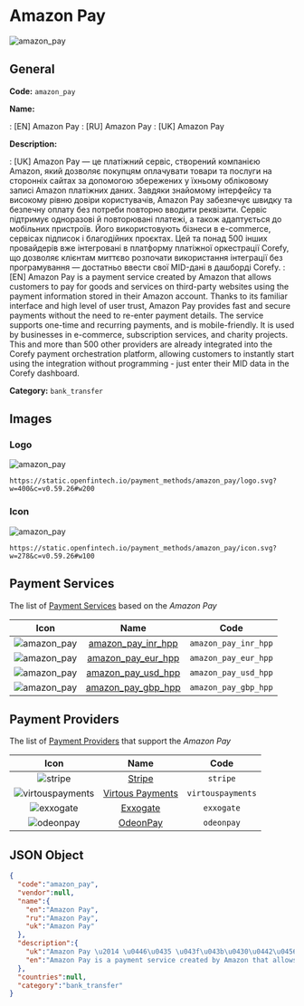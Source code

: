 
# Amazon Pay 
![amazon_pay](https://static.openfintech.io/payment_methods/amazon_pay/logo.svg?w=400&c=v0.59.26#w200)  

## General 
**Code:** `amazon_pay` 
 
**Name:** 
 
:	[EN] Amazon Pay 
:	[RU] Amazon Pay 
:	[UK] Amazon Pay 
 
**Description:** 
 
: [UK] Amazon Pay — це платіжний сервіс, створений компанією Amazon, який дозволяє покупцям оплачувати товари та послуги на сторонніх сайтах за допомогою збережених у їхньому обліковому записі Amazon платіжних даних. Завдяки знайомому інтерфейсу та високому рівню довіри користувачів, Amazon Pay забезпечує швидку та безпечну оплату без потреби повторно вводити реквізити. Сервіс підтримує одноразові й повторювані платежі, а також адаптується до мобільних пристроїв. Його використовують бізнеси в e-commerce, сервісах підписок і благодійних проєктах. Цей та понад 500 інших провайдерів вже інтегровані в платформу платіжної оркестрації Corefy, що дозволяє клієнтам миттєво розпочати використання інтеграції без програмування — достатньо ввести свої MID-дані в дашборді Corefy. 
: [EN] Amazon Pay is a payment service created by Amazon that allows customers to pay for goods and services on third-party websites using the payment information stored in their Amazon account. Thanks to its familiar interface and high level of user trust, Amazon Pay provides fast and secure payments without the need to re-enter payment details. The service supports one-time and recurring payments, and is mobile-friendly. It is used by businesses in e-commerce, subscription services, and charity projects. This and more than 500 other providers are already integrated into the Corefy payment orchestration platform, allowing customers to instantly start using the integration without programming - just enter their MID data in the Corefy dashboard. 
 
**Category:** `bank_transfer` 
 

## Images 

### Logo 
![amazon_pay](https://static.openfintech.io/payment_methods/amazon_pay/logo.svg?w=400&c=v0.59.26#w200)  

```
https://static.openfintech.io/payment_methods/amazon_pay/logo.svg?w=400&c=v0.59.26#w200
```  

### Icon 
![amazon_pay](https://static.openfintech.io/payment_methods/amazon_pay/icon.svg?w=278&c=v0.59.26#w100)  

```
https://static.openfintech.io/payment_methods/amazon_pay/icon.svg?w=278&c=v0.59.26#w100
```  

## Payment Services 
 
The list of [Payment Services](/payment-services/) based on the _Amazon Pay_ 

|Icon|Name|Code| 
|:---:|:---:|:---:| 
|![amazon_pay](https://static.openfintech.io/payment_methods/amazon_pay/icon.svg?w=278&c=v0.59.26#w100) |[amazon_pay_inr_hpp](/payment-services/amazon_pay_inr_hpp/)|`amazon_pay_inr_hpp`| 
|![amazon_pay](https://static.openfintech.io/payment_methods/amazon_pay/icon.svg?w=278&c=v0.59.26#w100) |[amazon_pay_eur_hpp](/payment-services/amazon_pay_eur_hpp/)|`amazon_pay_eur_hpp`| 
|![amazon_pay](https://static.openfintech.io/payment_methods/amazon_pay/icon.svg?w=278&c=v0.59.26#w100) |[amazon_pay_usd_hpp](/payment-services/amazon_pay_usd_hpp/)|`amazon_pay_usd_hpp`| 
|![amazon_pay](https://static.openfintech.io/payment_methods/amazon_pay/icon.svg?w=278&c=v0.59.26#w100) |[amazon_pay_gbp_hpp](/payment-services/amazon_pay_gbp_hpp/)|`amazon_pay_gbp_hpp`| 
 

## Payment Providers 
 
The list of [Payment Providers](/payment-providers/) that support the _Amazon Pay_ 

|Icon|Name|Code| 
|:---:|:---:|:---:| 
|![stripe](https://static.openfintech.io/payment_providers/stripe/icon.svg?w=278&c=v0.59.26#w100) |[Stripe](/payment-providers/stripe/)|`stripe`| 
|![virtouspayments](https://static.openfintech.io/payment_providers/virtouspayments/icon.png?w=278&c=v0.59.26#w100) |[Virtous Payments](/payment-providers/virtouspayments/)|`virtouspayments`| 
|![exxogate](https://static.openfintech.io/payment_providers/exxogate/icon.svg?w=278&c=v0.59.26#w100) |[Exxogate](/payment-providers/exxogate/)|`exxogate`| 
|![odeonpay](https://static.openfintech.io/payment_providers/odeonpay/icon.png?w=278&c=v0.59.26#w100) |[OdeonPay](/payment-providers/odeonpay/)|`odeonpay`| 
 

## JSON Object 

```json
{
  "code":"amazon_pay",
  "vendor":null,
  "name":{
    "en":"Amazon Pay",
    "ru":"Amazon Pay",
    "uk":"Amazon Pay"
  },
  "description":{
    "uk":"Amazon Pay \u2014 \u0446\u0435 \u043f\u043b\u0430\u0442\u0456\u0436\u043d\u0438\u0439 \u0441\u0435\u0440\u0432\u0456\u0441, \u0441\u0442\u0432\u043e\u0440\u0435\u043d\u0438\u0439 \u043a\u043e\u043c\u043f\u0430\u043d\u0456\u0454\u044e Amazon, \u044f\u043a\u0438\u0439 \u0434\u043e\u0437\u0432\u043e\u043b\u044f\u0454 \u043f\u043e\u043a\u0443\u043f\u0446\u044f\u043c \u043e\u043f\u043b\u0430\u0447\u0443\u0432\u0430\u0442\u0438 \u0442\u043e\u0432\u0430\u0440\u0438 \u0442\u0430 \u043f\u043e\u0441\u043b\u0443\u0433\u0438 \u043d\u0430 \u0441\u0442\u043e\u0440\u043e\u043d\u043d\u0456\u0445 \u0441\u0430\u0439\u0442\u0430\u0445 \u0437\u0430 \u0434\u043e\u043f\u043e\u043c\u043e\u0433\u043e\u044e \u0437\u0431\u0435\u0440\u0435\u0436\u0435\u043d\u0438\u0445 \u0443 \u0457\u0445\u043d\u044c\u043e\u043c\u0443 \u043e\u0431\u043b\u0456\u043a\u043e\u0432\u043e\u043c\u0443 \u0437\u0430\u043f\u0438\u0441\u0456 Amazon \u043f\u043b\u0430\u0442\u0456\u0436\u043d\u0438\u0445 \u0434\u0430\u043d\u0438\u0445. \u0417\u0430\u0432\u0434\u044f\u043a\u0438 \u0437\u043d\u0430\u0439\u043e\u043c\u043e\u043c\u0443 \u0456\u043d\u0442\u0435\u0440\u0444\u0435\u0439\u0441\u0443 \u0442\u0430 \u0432\u0438\u0441\u043e\u043a\u043e\u043c\u0443 \u0440\u0456\u0432\u043d\u044e \u0434\u043e\u0432\u0456\u0440\u0438 \u043a\u043e\u0440\u0438\u0441\u0442\u0443\u0432\u0430\u0447\u0456\u0432, Amazon Pay \u0437\u0430\u0431\u0435\u0437\u043f\u0435\u0447\u0443\u0454 \u0448\u0432\u0438\u0434\u043a\u0443 \u0442\u0430 \u0431\u0435\u0437\u043f\u0435\u0447\u043d\u0443 \u043e\u043f\u043b\u0430\u0442\u0443 \u0431\u0435\u0437 \u043f\u043e\u0442\u0440\u0435\u0431\u0438 \u043f\u043e\u0432\u0442\u043e\u0440\u043d\u043e \u0432\u0432\u043e\u0434\u0438\u0442\u0438 \u0440\u0435\u043a\u0432\u0456\u0437\u0438\u0442\u0438. \u0421\u0435\u0440\u0432\u0456\u0441 \u043f\u0456\u0434\u0442\u0440\u0438\u043c\u0443\u0454 \u043e\u0434\u043d\u043e\u0440\u0430\u0437\u043e\u0432\u0456 \u0439 \u043f\u043e\u0432\u0442\u043e\u0440\u044e\u0432\u0430\u043d\u0456 \u043f\u043b\u0430\u0442\u0435\u0436\u0456, \u0430 \u0442\u0430\u043a\u043e\u0436 \u0430\u0434\u0430\u043f\u0442\u0443\u0454\u0442\u044c\u0441\u044f \u0434\u043e \u043c\u043e\u0431\u0456\u043b\u044c\u043d\u0438\u0445 \u043f\u0440\u0438\u0441\u0442\u0440\u043e\u0457\u0432. \u0419\u043e\u0433\u043e \u0432\u0438\u043a\u043e\u0440\u0438\u0441\u0442\u043e\u0432\u0443\u044e\u0442\u044c \u0431\u0456\u0437\u043d\u0435\u0441\u0438 \u0432 e-commerce, \u0441\u0435\u0440\u0432\u0456\u0441\u0430\u0445 \u043f\u0456\u0434\u043f\u0438\u0441\u043e\u043a \u0456 \u0431\u043b\u0430\u0433\u043e\u0434\u0456\u0439\u043d\u0438\u0445 \u043f\u0440\u043e\u0454\u043a\u0442\u0430\u0445. \u0426\u0435\u0439 \u0442\u0430 \u043f\u043e\u043d\u0430\u0434 500 \u0456\u043d\u0448\u0438\u0445 \u043f\u0440\u043e\u0432\u0430\u0439\u0434\u0435\u0440\u0456\u0432 \u0432\u0436\u0435 \u0456\u043d\u0442\u0435\u0433\u0440\u043e\u0432\u0430\u043d\u0456 \u0432 \u043f\u043b\u0430\u0442\u0444\u043e\u0440\u043c\u0443 \u043f\u043b\u0430\u0442\u0456\u0436\u043d\u043e\u0457 \u043e\u0440\u043a\u0435\u0441\u0442\u0440\u0430\u0446\u0456\u0457 Corefy, \u0449\u043e \u0434\u043e\u0437\u0432\u043e\u043b\u044f\u0454 \u043a\u043b\u0456\u0454\u043d\u0442\u0430\u043c \u043c\u0438\u0442\u0442\u0454\u0432\u043e \u0440\u043e\u0437\u043f\u043e\u0447\u0430\u0442\u0438 \u0432\u0438\u043a\u043e\u0440\u0438\u0441\u0442\u0430\u043d\u043d\u044f \u0456\u043d\u0442\u0435\u0433\u0440\u0430\u0446\u0456\u0457 \u0431\u0435\u0437 \u043f\u0440\u043e\u0433\u0440\u0430\u043c\u0443\u0432\u0430\u043d\u043d\u044f \u2014 \u0434\u043e\u0441\u0442\u0430\u0442\u043d\u044c\u043e \u0432\u0432\u0435\u0441\u0442\u0438 \u0441\u0432\u043e\u0457 MID-\u0434\u0430\u043d\u0456 \u0432 \u0434\u0430\u0448\u0431\u043e\u0440\u0434\u0456 Corefy.",
    "en":"Amazon Pay is a payment service created by Amazon that allows customers to pay for goods and services on third-party websites using the payment information stored in their Amazon account. Thanks to its familiar interface and high level of user trust, Amazon Pay provides fast and secure payments without the need to re-enter payment details. The service supports one-time and recurring payments, and is mobile-friendly. It is used by businesses in e-commerce, subscription services, and charity projects. This and more than 500 other providers are already integrated into the Corefy payment orchestration platform, allowing customers to instantly start using the integration without programming - just enter their MID data in the Corefy dashboard."
  },
  "countries":null,
  "category":"bank_transfer"
}
```  
